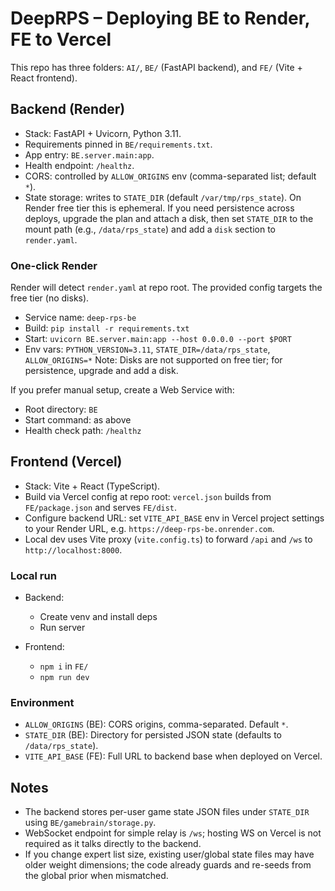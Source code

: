 # DeepRPS – Deploying BE to Render, FE to Vercel

This repo has three folders: `AI/`, `BE/` (FastAPI backend), and `FE/` (Vite + React frontend).

## Backend (Render)

- Stack: FastAPI + Uvicorn, Python 3.11.
- Requirements pinned in `BE/requirements.txt`.
- App entry: `BE.server.main:app`.
- Health endpoint: `/healthz`.
- CORS: controlled by `ALLOW_ORIGINS` env (comma-separated list; default `*`).
- State storage: writes to `STATE_DIR` (default `/var/tmp/rps_state`). On Render free tier this is ephemeral. If you need persistence across deploys, upgrade the plan and attach a disk, then set `STATE_DIR` to the mount path (e.g., `/data/rps_state`) and add a `disk` section to `render.yaml`.

### One-click Render

Render will detect `render.yaml` at repo root. The provided config targets the free tier (no disks).
- Service name: `deep-rps-be`
- Build: `pip install -r requirements.txt`
- Start: `uvicorn BE.server.main:app --host 0.0.0.0 --port $PORT`
- Env vars: `PYTHON_VERSION=3.11`, `STATE_DIR=/data/rps_state`, `ALLOW_ORIGINS=*`
  Note: Disks are not supported on free tier; for persistence, upgrade and add a disk.

If you prefer manual setup, create a Web Service with:
- Root directory: `BE`
- Start command: as above
- Health check path: `/healthz`

## Frontend (Vercel)

- Stack: Vite + React (TypeScript).
- Build via Vercel config at repo root: `vercel.json` builds from `FE/package.json` and serves `FE/dist`.
- Configure backend URL: set `VITE_API_BASE` env in Vercel project settings to your Render URL, e.g. `https://deep-rps-be.onrender.com`.
- Local dev uses Vite proxy (`vite.config.ts`) to forward `/api` and `/ws` to `http://localhost:8000`.

### Local run

- Backend:
  - Create venv and install deps
  - Run server

- Frontend:
  - `npm i` in `FE/`
  - `npm run dev`

### Environment

- `ALLOW_ORIGINS` (BE): CORS origins, comma-separated. Default `*`.
- `STATE_DIR` (BE): Directory for persisted JSON state (defaults to `/data/rps_state`).
- `VITE_API_BASE` (FE): Full URL to backend base when deployed on Vercel.

## Notes

- The backend stores per-user game state JSON files under `STATE_DIR` using `BE/gamebrain/storage.py`.
- WebSocket endpoint for simple relay is `/ws`; hosting WS on Vercel is not required as it talks directly to the backend.
- If you change expert list size, existing user/global state files may have older weight dimensions; the code already guards and re-seeds from the global prior when mismatched.

